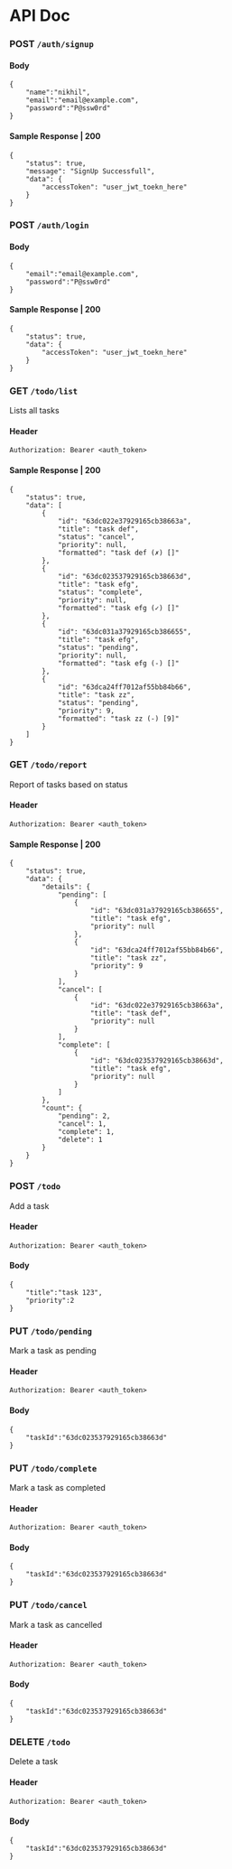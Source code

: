 # API Doc

### POST `/auth/signup`

#### Body
```
{
    "name":"nikhil",
    "email":"email@example.com",
    "password":"P@ssw0rd"
}
```

#### Sample Response | 200
```
{
    "status": true,
    "message": "SignUp Successfull",
    "data": {
        "accessToken": "user_jwt_toekn_here"
    }
}
```

### POST `/auth/login`
#### Body
```
{
    "email":"email@example.com",
    "password":"P@ssw0rd"
}
```

#### Sample Response | 200
```
{
    "status": true,
    "data": {
        "accessToken": "user_jwt_toekn_here"
    }
}
```

### GET `/todo/list`
Lists all tasks
#### Header
```
Authorization: Bearer <auth_token>
```
#### Sample Response | 200
```
{
    "status": true,
    "data": [
        {
            "id": "63dc022e37929165cb38663a",
            "title": "task def",
            "status": "cancel",
            "priority": null,
            "formatted": "task def (✗) []"
        },
        {
            "id": "63dc023537929165cb38663d",
            "title": "task efg",
            "status": "complete",
            "priority": null,
            "formatted": "task efg (✓) []"
        },
        {
            "id": "63dc031a37929165cb386655",
            "title": "task efg",
            "status": "pending",
            "priority": null,
            "formatted": "task efg (-) []"
        },
        {
            "id": "63dca24ff7012af55bb84b66",
            "title": "task zz",
            "status": "pending",
            "priority": 9,
            "formatted": "task zz (-) [9]"
        }
    ]
}
```

### GET `/todo/report`
Report of tasks based on status
#### Header
```
Authorization: Bearer <auth_token>
```
#### Sample Response | 200
```
{
    "status": true,
    "data": {
        "details": {
            "pending": [
                {
                    "id": "63dc031a37929165cb386655",
                    "title": "task efg",
                    "priority": null
                },
                {
                    "id": "63dca24ff7012af55bb84b66",
                    "title": "task zz",
                    "priority": 9
                }
            ],
            "cancel": [
                {
                    "id": "63dc022e37929165cb38663a",
                    "title": "task def",
                    "priority": null
                }
            ],
            "complete": [
                {
                    "id": "63dc023537929165cb38663d",
                    "title": "task efg",
                    "priority": null
                }
            ]
        },
        "count": {
            "pending": 2,
            "cancel": 1,
            "complete": 1,
            "delete": 1
        }
    }
}
```

### POST `/todo`
Add a task
#### Header
```
Authorization: Bearer <auth_token>
```
#### Body
```
{
    "title":"task 123",
    "priority":2
}
```
### PUT `/todo/pending`
Mark a task as pending
#### Header
```
Authorization: Bearer <auth_token>
```
#### Body
```
{
    "taskId":"63dc023537929165cb38663d"
}
```
### PUT `/todo/complete`
Mark a task as completed
#### Header
```
Authorization: Bearer <auth_token>
```
#### Body
```
{
    "taskId":"63dc023537929165cb38663d"
}
```
### PUT `/todo/cancel`
Mark a task as cancelled
#### Header
```
Authorization: Bearer <auth_token>
```
#### Body
```
{
    "taskId":"63dc023537929165cb38663d"
}
```
### DELETE `/todo`
Delete a task
#### Header
```
Authorization: Bearer <auth_token>
```
#### Body
```
{
    "taskId":"63dc023537929165cb38663d"
}
```
